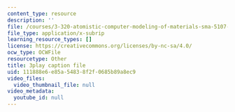 ```yaml
---
content_type: resource
description: ''
file: /courses/3-320-atomistic-computer-modeling-of-materials-sma-5107-spring-2005/111888e6e85a54838f2f0685b89a8ec9_K8qD73y8jag.vtt
file_type: application/x-subrip
learning_resource_types: []
license: https://creativecommons.org/licenses/by-nc-sa/4.0/
ocw_type: OCWFile
resourcetype: Other
title: 3play caption file
uid: 111888e6-e85a-5483-8f2f-0685b89a8ec9
video_files:
  video_thumbnail_file: null
video_metadata:
  youtube_id: null
---
```

